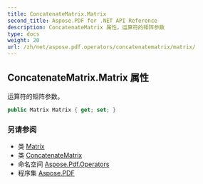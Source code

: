 ```yaml
---
title: ConcatenateMatrix.Matrix
second_title: Aspose.PDF for .NET API Reference
description: ConcatenateMatrix 属性。运算符的矩阵参数
type: docs
weight: 20
url: /zh/net/aspose.pdf.operators/concatenatematrix/matrix/
---
```

## ConcatenateMatrix.Matrix 属性

运算符的矩阵参数。

```csharp
public Matrix Matrix { get; set; }
```

### 另请参阅

* 类 [Matrix](../../../aspose.pdf/matrix/)
* 类 [ConcatenateMatrix](../)
* 命名空间 [Aspose.Pdf.Operators](../../../aspose.pdf.operators/)
* 程序集 [Aspose.PDF](../../../)